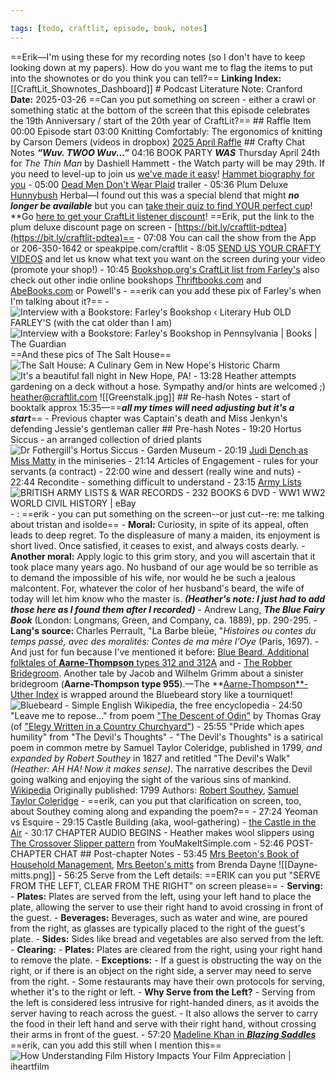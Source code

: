 ```yaml
---

tags: [todo, craftlit, episode, book, notes]
---
```


==Erik—I'm using these for my recording notes (so I don't have to keep looking down at my papers). How do you want me to flag the items to put into the shownotes or do you think you can tell?== **Linking Index:** [[CraftLit_Shownotes_Dashboard]] # Podcast Literature Note: Cranford **Date:** 2025-03-26 ==Can you put something on screen - either a crawl or something static at the bottom of the screen that this episode celebrates the 19th Anniversary / start of the 20th year of CraftLit?== ## Raffle Item 00:00 Episode start 03:00 Knitting Comfortably: The ergonomics of knitting by Carson Demers (videos in dropbox) [2025 April Raffle](https://bit.ly/april-raffle) ## Crafty Chat Notes ***“Wuv. TWOO Wuv...”*** 04:16 BOOK PARTY ***WAS*** Thursday April 24th for *The Thin Man* by Dashiell Hammett - the Watch party will be may 29th. If you need to level-up to join us [we've made it easy](https://craftlit.gumroad.com/l/craftlit-party)! [Hammet biography for you](https://youtu.be/oHMjtMjVGLc?si=QxSTmWYiW7LV9e17) - 05:00 [Dead Men Don't Wear Plaid](https://youtu.be/x2efDnLZjsk?si=Yn3Lem0XHB2HMwXI) trailer - 05:36 Plum Deluxe [Hunnybush](https://www.plumdeluxe.com/pages/fandoms) Herbal—I found out this was a special blend that might ***no longer be available*** but you can [take their quiz to find YOUR perfect cup](https://www.plumdeluxe.com/#finder-quiz-9560)! **Go [here to get your CraftLit listener discount](**https://www.plumdeluxe.com/collections/the-craftlit-collection)! ==Erik, put the link to the plum deluxe discount page on screen - [https://bit.ly/craftlit-pdtea](https://bit.ly/craftlit-pdtea)== - 07:08 You can call the show from the App or 206-350-1642 or speakpipe.com/craftlit - 8:05 [SEND US YOUR CRAFTY VIDEOS](https://bit.ly/craftlit-be-crafty) and let us know what text you want on the screen during your video (promote your shop!) - 10:45 [Bookshop.org's CraftLit list from Farley's](https://bit.ly/4jPRksb) also check out other indie online bookshops [Thriftbooks.com](https://Thriftbooks.com) and [AbeBooks.com](https://AbeBooks.com) or Powell's - ==erik can you add these pix of Farley's when I'm talking about it?== - ![Interview with a Bookstore: Farley's Bookshop ‹ Literary Hub](https://s26162.pcdn.co/wp-content/uploads/2016/08/farleys-bookshop.jpg) OLD FARLEY'S (with the cat older than I am) ![Interview with a Bookstore: Farley's Bookshop in Pennsylvania | Books | The Guardian](https://i.guim.co.uk/img/media/da431548c6d3514863f84c56ab8e8caf015731c8/37_0_763_458/master/763.jpg?width=1200&quality=85&auto=format&fit=max&s=92423f2fc9d9e4569828567599e85c47) ==And these pics of The Salt House== ![The Salt House: A Culinary Gem in New Hope's Historic Charm](https://cdn.restaurants-world.com/the-salt-house/2.png) ![It's a beautiful fall night in New Hope, PA!](https://encrypted-tbn0.gstatic.com/images?q=tbn:ANd9GcR7x9tiqUxKXfR4pERUNbXMXdwwy0vmoZVEeQ&s) - 13:28 Heather attempts gardening on a deck without a hose. Sympathy and/or hints are welcomed ;) heather@craftlit.com ![[Greenstalk.jpg]] ## Re-hash Notes - start of booktalk approx 15:35—==***all my times will need adjusting but it's a start***== - Previous chapter was Captain's death and Miss Jenkyn's defending Jessie's gentleman caller ## Pre-hash Notes - 19:20 Hortus Siccus - an arranged collection of dried plants ![Dr Fothergill's Hortus Siccus - Garden Museum](https://dyvdnmp0itmzz.cloudfront.net/wp-content/uploads/2018/07/17210143/GM0_1999.099-1500x2250.png) - 20:19 [Judi Dench as Miss Matty](https://www.imdb.com/title/tt0974077/characters/nm0001132) in the miniseries - 21:14 Articles of Engagement - rules for your servants (a contract) - 22:00 wine and dessert (really wine and nuts) - 22:44 Recondite - something difficult to understand - 23:15 [Army Lists](https://digital.nls.uk/british-military-lists/archive/88735803) ![BRITISH ARMY LISTS & WAR RECORDS - 232 BOOKS 6 DVD - WW1 WW2 WORLD CIVIL HISTORY | eBay](https://i.ebayimg.com/images/g/o9UAAOSwD0lUlDF~/s-l400.jpg) - : ==erik - you can put something on the screen--or just cut--re: me talking about tristan and isolde== - **Moral:** Curiosity, in spite of its appeal, often leads to deep regret. To the displeasure of many a maiden, its enjoyment is short lived. Once satisfied, it ceases to exist, and always costs dearly. - **Another moral:** Apply logic to this grim story, and you will ascertain that it took place many years ago. No husband of our age would be so terrible as to demand the impossible of his wife, nor would he be such a jealous malcontent. For, whatever the color of her husband's beard, the wife of today will let him know who the master is. ***(Heather's note: I just had to add those here as I found them after I recorded)*** - Andrew Lang, **_The Blue Fairy Book_** (London: Longmans, Green, and Company, ca. 1889), pp. 290-295. - **Lang's source:** Charles Perrault, "La Barbe bleüe, "_Histoires ou contes du temps passé, avec des moralités: Contes de ma mère l'Oye_ (Paris, 1697). - And just for fun because I've mentioned it before: [Blue Beard. Additional folktales of **Aarne-Thompson** types 312 and 312A](https://sites.pitt.edu/~dash/type0312.html) and - [The Robber Bridegroom](https://sites.pitt.edu/~dash/grimm040.html). Another tale by Jacob and Wilhelm Grimm about a sinister bridegroom (**Aarne-Thompson type 955**).—The **[Aarne-Thompson**-Uther Index](https://guides.library.harvard.edu/folk_and_myth/indices) is wrapped around the Bluebeard story like a tourniquet! ![Bluebeard - Simple English Wikipedia, the free encyclopedia](https://upload.wikimedia.org/wikipedia/commons/8/84/Barbebleue.jpg) - 24:50 "Leave me to repose..." from poem ["The Descent of Odin"](https://www.eighteenthcenturypoetry.org/works/o4986-w0260.shtml) by Thomas Gray (of ["Elegy Written in a Country Churchyard"](https://www.thomasgray.org/texts/poems/elcc)) - 25:55 "Pride which apes humility" from "The Devil's Thoughts" - "The Devil's Thoughts" is a satirical poem in common metre by Samuel Taylor Coleridge, published in 1799, *and expanded by Robert Southey* in 1827 and retitled "The Devil's Walk" *(Heather: AH HA! Now it makes sense)*. The narrative describes the Devil going walking and enjoying the sight of the various sins of mankind. [Wikipedia](https://en.wikipedia.org/wiki/The_Devil's_Thoughts) Originally published: 1799 Authors: [Robert Southey](https://www.google.com/search?sca_esv=0c1395bd2e2481ba&sxsrf=AHTn8zrV4nGQDbh-4vYNAEQzVtfbQTj39Q:1744140144360&q=Robert+Southey&si=APYL9bu1Sl4M4TWndGcDs6ZL5WJXWNYEL_kgEEwAe0iMZIocdZIhbjKZKp0dKL5P_2_9oJrUMAhjca-zJfpZuodIX9iIDEMPSQvuoTUaPJKsSBz3X_aBBp1_le6K1ykaFjRPNfOrnzhggvl88am-5qqAuaE1aYfz-pzQ15oOhjfzrvHTy6yeWL8lfIADQ4G_VoC4tJfoN3LRB9y5PILwYk32Zya1HpFR0stwEfPtBSrgip_0ofh2NAsFEyw5AQGMlEVvUtCiidfs&sa=X&ved=2ahUKEwiv1fitlMmMAxUsEVkFHSVkCZUQmxMoAHoECBoQAg), [Samuel Taylor Coleridge](https://www.google.com/search?sca_esv=0c1395bd2e2481ba&sxsrf=AHTn8zrV4nGQDbh-4vYNAEQzVtfbQTj39Q:1744140144360&q=Samuel+Taylor+Coleridge&si=APYL9bu1Sl4M4TWndGcDs6ZL5WJXWNYEL_kgEEwAe0iMZIocdfKSb5jjcFQL_-_gYRC5aTVNQD9tu4AH0-9nXv1gV7wVLp2ko5NfP-jWW3AAgtjlNQ12y3-E1r1CYjl8wY0Dj0dMOlwFMtyvsoE1cdiBQ26PMltv_eUN7pMq4sWNCGLYqbYtwtJU7jyz-O_dj7mMw7llUlmv99A6jPmMWsYAYLCdV8ENdIC9_5Txk8wgvbV_DEAeWIHLqwZwhS4o2bonu9mSGF5AfrnEUfOD90Y7P4TKYWdh1A%3D%3D&sa=X&ved=2ahUKEwiv1fitlMmMAxUsEVkFHSVkCZUQmxMoAXoECBoQAw) - ==erik, can you put that clarification on screen, too, about Southey coming along and expanding the poem?== - 27:24 Yeoman vs Esquire - 29:15 Castle Building (aka, wool-gathering) - [the Castle in the Air](https://thephantomtollbooth.fandom.com/wiki/Castle_in_the_Air) - 30:17 CHAPTER AUDIO BEGINS - Heather makes wool slippers using [The Crossover Slipper pattern](https://youmakeitsimple.com/tag/slipper-pattern/) from YouMakeItSimple.com - 52:46 POST-CHAPTER CHAT ## Post-chapter Notes - 53:45 [Mrs Beeton's Book of Household Management](https://www.gutenberg.org/cache/epub/10136/pg10136-images.html), [Mrs Beeton's mitts](http://www.knitty.com/ISSUEwinter05/PATTmrsbeeton.html) from Brenda Dayne ![[Dayne-mitts.png]] - 56:25 Serve from the Left details: ==ERIK can you put "SERVE FROM THE LEFT, CLEAR FROM THE RIGHT" on screen please== - **Serving:** - **Plates:** Plates are served from the left, using your left hand to place the plate, allowing the server to use their right hand to avoid crossing in front of the guest. - **Beverages:** Beverages, such as water and wine, are poured from the right, as glasses are typically placed to the right of the guest's plate. - **Sides:** Sides like bread and vegetables are also served from the left. - **Clearing:** - **Plates:** Plates are cleared from the right, using your right hand to remove the plate. - **Exceptions:** - If a guest is obstructing the way on the right, or if there is an object on the right side, a server may need to serve from the right. - Some restaurants may have their own protocols for serving, whether it's to the right or left. - **Why Serve from the Left?** - Serving from the left is considered less intrusive for right-handed diners, as it avoids the server having to reach across the guest. - It also allows the server to carry the food in their left hand and serve with their right hand, without crossing their arms in front of the guest. - 57:20 [Madeline Khan in ***Blazing Saddles***](https://youtu.be/Uai7M4RpoLU?si=yVhvuS2nCYq2CsMN&t=71) ==erik, can you add this still when I mention this== ![How Understanding Film History Impacts Your Film Appreciation | iheartfilm](https://38.media.tumblr.com/0f64813e47e301b5e17b5a05787dafca/tumblr_mi8a7yzWiA1r1ad86o1_250.gif)